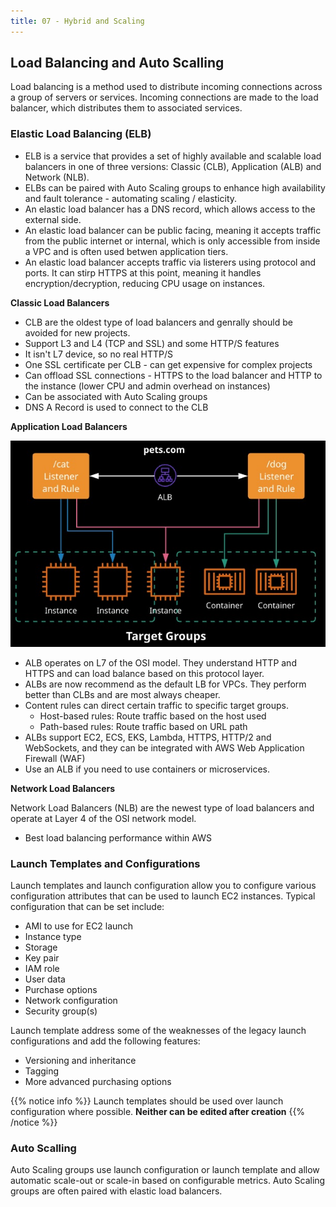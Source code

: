 ```yaml
---
title: 07 - Hybrid and Scaling
---
```


## Load Balancing and Auto Scalling

Load balancing is a method used to distribute incoming connections across a group of servers or services. Incoming connections are made to the load balancer, which distributes them to associated services.

### Elastic Load Balancing (ELB)

* ELB is a service that provides a set of highly available and scalable load balancers in one of three versions: Classic (CLB), Application (ALB) and Network (NLB).
* ELBs can be paired with Auto Scaling groups to enhance high availability and fault tolerance - automating scaling / elasticity.
* An elastic load balancer has a DNS record, which allows access to the external side.
* An elastic load balancer can be public facing, meaning it accepts traffic from the public internet or internal, which is only accessible from inside a VPC and is often used betwen application tiers.
* An elastic load balancer accepts traffic via listerers using protocol and ports. It can stirp HTTPS at this point, meaning it handles encryption/decryption, reducing CPU usage on instances.


**Classic Load Balancers**

* CLB are the oldest type of load balancers and genrally should be avoided for new projects.
* Support L3 and L4 (TCP and SSL) and some HTTP/S features
* It isn't L7 device, so no real HTTP/S
* One SSL certificate per CLB - can get expensive for complex projects
* Can offload SSL connections - HTTPS to the load balancer and HTTP to the instance (lower CPU and admin overhead on instances)
* Can be associated with Auto Scaling groups
* DNS A Record is used to connect to the CLB

**Application Load Balancers**

![Application Load Balancers](/images/AWS_Certified_Solutions_Architect/Hybrid-Scaling-ALB.jpg)

* ALB operates on L7 of the OSI model. They understand HTTP and HTTPS and can load balance based on this protocol layer.
* ALBs are now recommend as the default LB for VPCs. They perform better than CLBs and are most always cheaper.
* Content rules can direct certain traffic to specific target groups.
  * Host-based rules: Route traffic based on the host used
  * Path-based rules: Route traffic based on URL path
* ALBs support EC2, ECS, EKS, Lambda, HTTPS, HTTP/2 and WebSockets, and they can be integrated with AWS Web Application Firewall (WAF)
* Use an ALB if you need to use containers or microservices.

**Network Load Balancers**

Network Load Balancers (NLB) are the newest type of load balancers and operate at Layer 4 of the OSI network model.

* Best load balancing performance within AWS





### Launch Templates and Configurations

Launch templates and launch configuration allow you to configure various configuration attributes that can be used to launch EC2 instances. Typical configuration that can be set include:

* AMI to use for EC2 launch
* Instance type
* Storage
* Key pair
* IAM role
* User data
* Purchase options
* Network configuration
* Security group(s)

Launch template address some of the weaknesses of the legacy launch configurations and add the following features:

* Versioning and inheritance
* Tagging
* More advanced purchasing options


{{% notice info %}}
Launch templates should be used over launch configuration where possible. **Neither can be edited after creation**
{{% /notice %}}


### Auto Scalling

Auto Scaling groups use launch configuration or launch template and allow automatic scale-out or scale-in based on configurable metrics. Auto Scaling groups are often paired with elastic load balancers.

